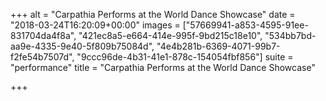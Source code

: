 +++
alt = "Carpathia Performs at the World Dance Showcase"
date = "2018-03-24T16:20:09+00:00"
images = ["57669941-a853-4595-91ee-831704da4f8a", "421ec8a5-e664-414e-995f-9bd215c18e10", "534bb7bd-aa9e-4335-9e40-5f809b75084d", "4e4b281b-6369-4071-99b7-f2fe54b7507d", "9ccc96de-4b31-41e1-878c-154054fbf856"]
suite = "performance"
title = "Carpathia Performs at the World Dance Showcase"

+++
